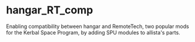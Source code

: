 # hangar_RT_comp
Enabling compatibility between hangar and RemoteTech, two popular mods for the Kerbal Space Program, by adding SPU modules to allista's parts.
